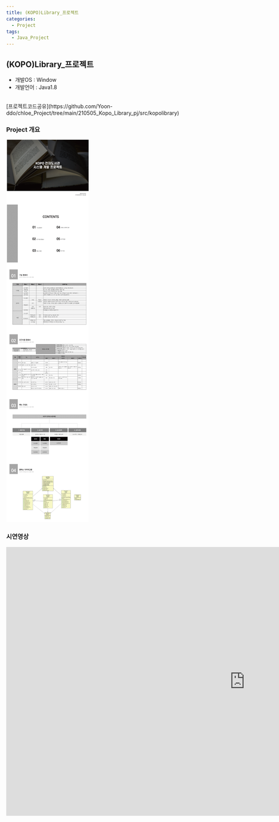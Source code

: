 ```yaml
---
title: (KOPO)Library_프로젝트
categories:
  - Project
tags:
  - Java_Project
---
```

## (KOPO)Library_프로젝트
* 개발OS : Window
* 개발언어 : Java1.8
<br>
[프로젝트코드공유](https://github.com/Yoon-ddo/chloe_Project/tree/main/210505_Kopo_Library_pj/src/kopolibrary)



### Project 개요
![Project개요](/assets/imgss/2021_05_05.png)




### 시연영상
<iframe width="1280" height="720" src="https://www.youtube.com/embed/lMkdZDPfg0Y" frameborder="0" allow="accelerometer; autoplay; clipboard-write; encrypted-media; gyroscope; picture-in-picture" allowfullscreen></iframe>
